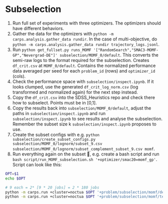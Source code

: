 # Subselection

1. Run full set of experiments with three optimizers. The optimizers should have different behaviors.
1. Gather the data for the optimizers with `python -m carps.analysis.gather_data rundir`. In the case of multi-objective, do `python -m carps.analysis.gather_data rundir trajectory_logs.jsonl`.
1. Run `python get_fullset.py runs_MOMF '["RandomSearch","SMAC3-MOMF-GP","Nevergrad-DE"]' subselection/MOMF_0/default`. This converts the semi-raw logs to the format required for the subselection. Creates `df_crit.csv` at `MOMF_0/default`. Contains the normalized performance data averaged per seed for each `problem_id` (rows) and `optimizer_id` (cols).
1. Check the performance space with `subselection/inspect.ipynb`. If it looks clumped, use the generated `df_crit_log_norm.csv` (log transformed and normalized again) for the next step instead.
1. Copy the `df_crit.csv` into the SDSS_Heuristics repo and check there how to subselect. Points must be in [0,1].
1. Copy the results back into `subselection/MOMF_0/default`, adjust the paths in `subselection/inspect.ipynb` and run `subselection/inspect.ipynb` to see results and analyse the subselection. Remember the subset size k `subselection/inspect.ipynb` proposes to use.
1. Create the subset configs with e.g. `python subselection/create_subset_configs.py subselection/MOMF_0/lognorm/subset_9.csv subselection/MOMF_0/lognorm/subset_complement_subset_9.csv momf`.
1. Run everything again on the subset 🙂, e.g. create a bash script and run `bash script/run_MOMF_subselection.sh '+optimizer/smac20=momf_gp'`. Script can look like this:
```bash
OPT=$1
echo $OPT

# 9 each = 2* [9 * 20 jobs] = 2 * 180 jobs
python -m carps.run +cluster=noctua $OPT '+problem/subselection/momf/dev=glob(*)' 'seed=range(1,21)' 'baserundir=runs_subset_MOMF/dev' -m 
python -m carps.run +cluster=noctua $OPT '+problem/subselection/momf/test=glob(*)' 'seed=range(1,21)' 'baserundir=runs_subset_MOMF/test' -m 
```